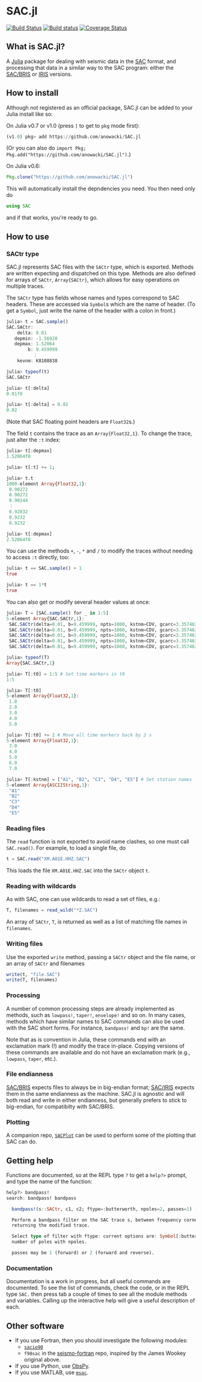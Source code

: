 # SAC.jl

[![Build Status](https://img.shields.io/travis/anowacki/SAC.jl.svg?style=flat-square&label=linux)](https://travis-ci.org/anowacki/SAC.jl)
[![Build status](https://img.shields.io/appveyor/ci/AndyNowacki/sac-jl.svg?style=flat-square&label=windows)](https://ci.appveyor.com/project/AndyNowacki/sac-jl/branch/master)
[![Coverage Status](https://coveralls.io/repos/github/anowacki/SAC.jl/badge.svg?branch=master)](https://coveralls.io/github/anowacki/SAC.jl?branch=master)

## What is SAC.jl?
A [Julia](http://julialang.org) package for dealing with seismic data in the
[SAC](http://ds.iris.edu/files/sac-manual/manual/file_format.html) format, and
processing that data in a similar way to the SAC program:
either the [SAC/BRIS](http://www1.gly.bris.ac.uk/~george/sac-bugs.html) or
[IRIS](http://ds.iris.edu/ds/nodes/dmc/software/downloads/sac/) versions.


## How to install
Although not registered as an official package, SAC.jl can be added to your
Julia install like so:

On Julia v0.7 or v1.0 (press `]` to get to `pkg` mode first):

```julia
(v1.0) pkg> add https://github.com/anowacki/SAC.jl
```

(Or you can also do `import Pkg; Pkg.add("https://github.com/anowacki/SAC.jl")`.)

On Julia v0.6:

```julia
Pkg.clone("https://github.com/anowacki/SAC.jl")
```

This will automatically install the depndencies you need.  You then need only do

```julia
using SAC
```

and if that works, you're ready to go.


## How to use
### SACtr type
SAC.jl represents SAC files with the `SACtr` type, which is exported.  Methods
are written expecting and dispatched on this type.  Methods are also defined
for arrays of `SACtr`, `Array{SACtr}`, which allows for easy operations on
multiple traces.

The `SACtr` type has fields whose names and types correspond to SAC headers.
These are accessed via `Symbol`s which are the name of header.  (To get a `Symbol`,
just write the name of the header with a colon in front.)

```julia
julia> t = SAC.sample()
SAC.SACtr:
    delta: 0.01
   depmin: -1.56928
   depmax: 1.52064
        b: 9.459999
		  ⋮
    kevnm: K8108838

julia> typeof(t)
SAC.SACtr

julia> t[:delta]
0.01f0

julia> t[:delta] = 0.02
0.02
```

(Note that SAC floating point headers are `Float32`s.)

The field `t` contains the trace as an `Array{Float32,1}`.  To change the trace,
just alter the `:t` index:

```julia
julia> t[:depmax]
1.52064f0

julia> t[:t] += 1;

julia> t.t
1000-element Array{Float32,1}:
 0.90272
 0.90272
 0.90144
 ⋮      
 0.92832
 0.9232 
 0.9232 

julia> t[:depmax]
2.52064f0
```

You can use the methods `+`, `-`, `*` and `/` to modify the traces without
needing to access `:t` directly, too:

```julia
julia> t == SAC.sample() + 1
true

julia> t == 1*t
true
```

You can also get or modify several header values at once:

```julia
julia> T = [SAC.sample() for _ in 1:5]
5-element Array{SAC.SACtr,1}:
 SAC.SACtr(delta=0.01, b=9.459999, npts=1000, kstnm=CDV, gcarc=3.357463, az=88.14708, baz=271.8529)
 SAC.SACtr(delta=0.01, b=9.459999, npts=1000, kstnm=CDV, gcarc=3.357463, az=88.14708, baz=271.8529)
 SAC.SACtr(delta=0.01, b=9.459999, npts=1000, kstnm=CDV, gcarc=3.357463, az=88.14708, baz=271.8529)
 SAC.SACtr(delta=0.01, b=9.459999, npts=1000, kstnm=CDV, gcarc=3.357463, az=88.14708, baz=271.8529)
 SAC.SACtr(delta=0.01, b=9.459999, npts=1000, kstnm=CDV, gcarc=3.357463, az=88.14708, baz=271.8529)

julia> typeof(T)
Array{SAC.SACtr,1}

julia> T[:t0] = 1:5 # Set time markers in t0
1:5

julia> T[:t0]
5-element Array{Float32,1}:
 1.0
 2.0
 3.0
 4.0
 5.0

julia> T[:t0] += 2 # Move all time markers back by 2 s
5-element Array{Float32,1}:
 3.0
 4.0
 5.0
 6.0
 7.0

julia> T[:kstnm] = ["A1", "B2", "C3", "D4", "E5"] # Set station names
5-element Array{ASCIIString,1}:
 "A1"
 "B2"
 "C3"
 "D4"
 "E5"
```

### Reading files
The `read` function is not exported to avoid name clashes, so one must call
`SAC.read()`.   For example, to load a single file, do

```julia
t = SAC.read("XM.A01E.HHZ.SAC")
```

This loads the file `XM.A01E.HHZ.SAC` into the `SACtr` object `t`.

### Reading with wildcards
As with SAC, one can use wildcards to read a set of files, e.g.:

```julia
T, filenames = read_wild("*Z.SAC")
```

An array of `SACtr`, `T`, is returned as well as a list of matching file names
in `filenames`.

### Writing files
Use the exported `write` method, passing a `SACtr` object and the file name, or
an array of `SACtr` and filenames

```julia
write(t, "file.SAC")
write(T, filenames)
```

### Processing
A number of common processing steps are already implemented as methods, such as
`lowpass!`, `taper!`, `envelope!` and so on.  In many cases, methods which have
similar names to SAC commands can also be used with the SAC short forms.  For
instance, `bandpass!` and `bp!` are the same.

Note that as is convention in Julia, these commands end with an exclamation
mark (!) and modify the trace in-place.  Copying versions of these commands are
available and do not have an exclamation mark (e.g., `lowpass`, `taper`, etc.).

### File endianness
[SAC/BRIS](http://www1.gly.bris.ac.uk/~george/sac-bugs.html) expects files to
always be in big-endian format;
[SAC/IRIS](http://ds.iris.edu/ds/nodes/dmc/software/downloads/sac/) expects them
in the same endianness as the machine.  SAC.jl is agnostic and will both read
and write in either endianness, but generally prefers to stick to big-endian,
for compatibilty with SAC/BRIS.

### Plotting
A companion repo, [`SACPlot`](https://github.com/anowacki/SACPlot.jl)
can be used to perform some of the plotting that SAC can do.


## Getting help
Functions are documented, so at the REPL type `?` to get a `help?>` prompt,
and type the name of the function:

```julia
help?> bandpass!
search: bandpass! bandpass

  bandpass!(s::SACtr, c1, c2; ftype=:butterworth, npoles=2, passes=1) -> s

  Perform a bandpass filter on the SAC trace s, between frequency corners c1 and c2,
  returning the modified trace.

  Select type of filter with ftype: current options are: Symbol[:butterworth]. Set
  number of poles with npoles.

  passes may be 1 (forward) or 2 (forward and reverse).
```

### Documentation
Documentation is a work in progress, but all useful commands are documented.
To see the list of commands, check the code, or in the REPL type `SAC.` then
press tab a couple of times to see all the module methods and variables.
Calling up the interactive help will give a useful description of each.


## Other software

* If you use Fortran, then you should investigate the following modules:
  - [`sacio90`](https://github.com/jwookey/sacio90)
  - `f90sac` in the [seismo-fortran](https://github.com/anowacki/seismo-fortran)
    repo, inspired by the James Wookey original above.
* If you use Python, use [ObsPy](https://github.com/obspy/obspy/wiki).
* If you use MATLAB, use [`msac`](https://github.com/jwookey/msac).
